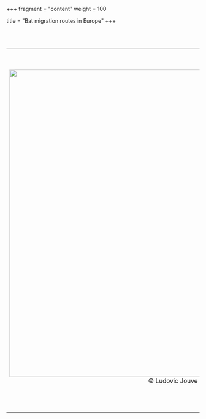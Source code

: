 +++
fragment = "content"
weight = 100

title = "Bat migration routes in Europe"
+++

<br>
</br>

<table>
    <tr>
    <td> 
        <img src="/images/Ludovic_Jouve_noctule_commune_vol_ludovic_jouve_2_small.jpg" alt="" width="800px" style="padding-right:50px" align="left"/>
    <p style='text-align: center'>© Ludovic Jouve</p>
    </td>
    <td style='text-align:left;'>
    
This project started in April 2021. 

Our goal is to identify spatial and temporal patterns of the presence of three common migrating bats (_Pipistrellus nathusii_, _Nyctalus noctula_ and _Nyctalus leisleri_) using acoustic datasets. 

Hotspots in acoustic activity are expected to predict priority areas for the conservation of those migrating species. 

One of the aims of the project is to provide operational maps to guide wind energy planning.
    </td>
    </tr>
</table>